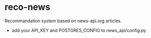 # reco-news

Recommandation system based on news-api.org articles.

- add your API_KEY and POSTGRES_CONFIG to news_api/config.py
